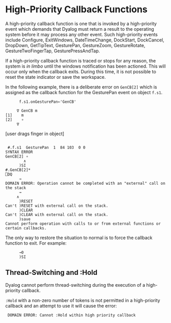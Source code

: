 <h1 class="heading"><span class="name">High-Priority Callback Functions</span></h1>

A high-priority callback function is one that is  invoked by a high-priority
event which demands that Dyalog must return a result to the operating system before it
may process any other event. Such high-priority events include Configure, ExitWindows, DateTimeChange, DockStart, DockCancel, DropDown, GetTipText, GesturePan, GestureZoom, GestureRotate, GestureTwoFingerTap, GesturePressAndTap.

If a high-priority callback function  is traced or stops for any reason, the system is *in limbo* until the windows notification has been actioned. This will occur only when the callback exits. During this time, it is not possible to reset the state indicator or save the workspace.

In the following example, there is a deliberate error on `GenCB[2]` which is assigned as the callback function for the GesturePan event on object `f.s1`.
```apl
      f.s1.onGesturePan←'GenCB'
```
```apl
     ∇ GenCB m
[1]    m
[2]    ∘
     ∇

```

[user drags finger in object]
```apl

 #.f.s1  GesturePan  1  84 103  0 0 
SYNTAX ERROR
GenCB[2] ∘
        ∧
      )SI
#.GenCB[2]*
⎕DQ
      →
DOMAIN ERROR: Operation cannot be completed with an "external" call on the stack
      →
     ∧
      )RESET
Can't )RESET with external call on the stack.
      )CLEAR
Can't )CLEAR with external call on the stack.
      )save
Cannot perform operation with calls to or from external functions or certain callbacks.
```

The only way to restore the situation to normal is to force the callback function to exit. For example:
```apl
      →0
      )SI

```

## Thread-Switching and :Hold

Dyalog cannot perform thread-switching during the execution of a
high-priority callback.

`:Hold`
 with a non-zero number of tokens is not permitted in a high-priority callback and an attempt to use it  will cause the error:
```apl
 DOMAIN ERROR: Cannot :Hold within high priority callback
```
